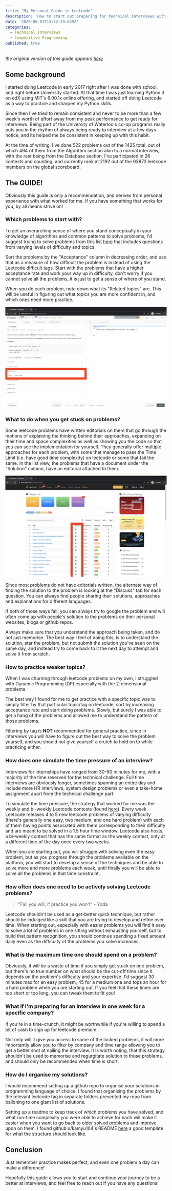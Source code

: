 ```yaml
---
title: "My Personal Guide to Leetcode"
description: 'How to start out preparing for technical interviews with Leetcode'
date: '2020-05-01T13:22:29.625Z'
categories:
  - Technical Interviews
  - Competitive Programming
published: true
---
```

_the original version of this guide appears [here](https://programming.arora-aditya.com/leetcode/my-personal-guide-to-leetcode)_

## Some background

I started doing Leetcode in early 2017 right after I was done with school, and right before University started. At that time I was just learning Python 3 on edX using MIT's 6.00.1x online offering, and started off doing Leetcode as a way to practice and sharpen my Python skills. 

Since then I've tried to remain consistent and never to be more than a few week's worth of effort away from my peak performance to get ready for interviews. Being part of the University of Waterloo's co-op programs really puts you in the rhythm of always being ready to interview at a few days notice, and its helped me be consistent in keeping up with this habit.

At the time of writing, I've done 522 problems out of the 1425 total, out of which 494 of them from the Algorithm section akin to a normal interview, with the rest being from the Database section. I've participated in 26 contests and counting, and currently rank at 2192 out of the 93873 leetcode members on the global scoreboard.

## The GUIDE!

Obviously this guide is only a recommendation, and derives from personal experience with what worked for me. If you have something that works for you, by all means strive on!

### Which problems to start with?

To get an overarching sense of where you stand conceptually in your knowledge of algorithms and common patterns to solve problems, I'd suggest trying to solve problems from this list [here](https://leetcode.com/problemset/top-interview-questions/) that includes questions from varying levels of difficulty and topics.

Sort the problems by the "Acceptance" column in decreasing order, and use that as a measure of how difficult the problem is instead of using the Leetcode difficult tags.  Start with the problems that have a higher acceptance rate and work your way up in difficulty, don't worry if you cannot solve all the problems, it is just to get a sense of where of you stand.

When you do each problem, note down what its "Related topics" are. This will be useful in figuring out what topics you are more confident in, and which ones need more practice.

![Notice the highlighted &quot;Related Topics&quot; dropdown that&apos;s included in each problem](./images/screen-shot-2020-05-01-at-11.57.51-am.png)

### What to do when you get stuck on problems?

Some leetcode problems have written editorials on them that go through the motions of explaining the thinking behind their approaches, expanding on their time and space complexities as well as showing you the code so that you can see the implementation for yourself. They generally offer multiple approaches for each problem, with some that manage to pass the Time Limit \(i.e. have good time complexity\) on leetcode or some that fail the same. In the list view, the problems that have a document under the "Solution" column, have an editorial attached to them.

![Document icon under the &quot;Solution&quot; column means there is a written solution editorial for that problem](./images/screen-shot-2020-05-01-at-12.08.17-pm.png)

Since most problems do not have editorials written, the alternate way of finding the solution to the problem is looking at the "Discuss" tab for each question. You can always find people sharing their solutions, approaches and explanations for different languages. 

If both of those ways fail, you can always try to google the problem and will often come up with people's solution to the problems on their personal websites, blogs or github repos.

Always make sure that you understand the approach being taken, and do not just memorise. The best way I feel of doing this, is to understand the solution, star the problem, but not submit the solution you've seen on the same day, and instead try to come back to it the next day to attempt and solve it from scratch.

### How to practice weaker topics?

When I was churning through leetcode problems on my own, I struggled with Dynamic Programming \(DP\) especially with the 2-dimensional problems.

The best way I found for me to get practice with a specific topic was to simply filter by that particular topic/tag on leetcode, sort by increasing acceptance rate and start doing problems. Slowly, but surely I was able to get a hang of the problems and allowed me to understand the pattern of those problems.

Filtering by tag is **NOT** recommended for general practice, since in interviews you will have to figure out the best way to solve the problem yourself, and you should not give yourself a crutch to hold on to while practicing either. 

### How does one simulate the time pressure of an interview?

Interviews for internships have ranged from 30-90 minutes for me, with a majority of the time reserved for the technical challenge. Full time interviews are obviously longer, sometimes spanning an entire day and include more HR interviews, system design problems or even a take-home assignment apart from the technical challenge part.

To simulate the time pressure, the strategy that worked for me was the weekly and bi-weekly Leetcode contests \(found [here](https://leetcode.com/contest/)\). Every week Leetcode releases 4 to 5 new leetcode problems of varying difficulty \(there's generally one easy, two medium, and one hard problem\) with each of them having points associated with them corresponding to their difficulty and are meant to be solved in a 1.5 hour time window. Leetcode also hosts, a bi-weekly contest that has the same format as the weekly contest, only at a different time of the day once every two weeks.

When you are starting out, you will struggle with solving even the easy problem, but as you progress through the problems available on the platform, you will start to develop a sense of the techniques and be able to solve more and more problems each week, until finally you will be able to solve all the problems in that time constraint. 

### How often does one need to be actively solving Leetcode problems?

> "Fail you will, if practice you won't" - Yoda

Leetcode shouldn't be used as a get-better quick technique, but rather should be indulged like a skill that you are trying to develop and refine over time. When starting out, especially with easier problems you will find it easy to solve a lot of problems in one sitting without exhausting yourself, but to build that pattern recognition, you should continue spending a fixed amount daily even as the difficulty of the problems you solve increases.

### What is the maximum time one should spend on a problem?

Obviously, it will be a waste of time if you simply get stuck on one problem, but there's no true number on what should be the cut-off time since it depends on the problem's difficulty and your expertise. I'd suggest 30 minutes max for an easy problem, 45 for a medium one and tops an hour for a hard problem when you are starting out. If you feel that these times are too short or too long, you can tweak them to fit you!

### What if I'm preparing for an interview in one week for a specific company?

If you're in a time-crunch, it might be worthwhile if you're willing to spend a bit of cash to sign up for leetcode premium.

Not only will it give you access to some of the locked problems, it will more importantly allow you to filter by company and time range allowing you to get a better shot at nailing the interview. It is worth noting, that this strategy shouldn't be used to memorise and regurgitate solution to those problems, and should only be recommended when time is short.

### How do I organise my solutions?

I would recommend setting up a github repo to organise your solutions in programming language of choice. I found that organising the problems by the relevant leetcode tag in separate folders prevented my repo from balloning to one giant list of solutions.

Setting up a readme to keep track of which problems you have solved, and what run-time complexity you were able to achieve for each will make it easier when you want to go back to older solved problems and improve upon on them. I found github u/kamyu104's README [here](https://github.com/kamyu104/LeetCode-Solutions/blob/master/README.md) a good template for what the structure should look like.

## Conclusion

Just remember practice makes perfect, and even one problem a day can make a difference!

Hopefully this guide allows you to start and continue your journey to be a better at interviews, and feel free to reach out if you have any questions!


